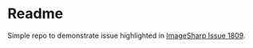 # Readme
Simple repo to demonstrate issue highlighted in [ImageSharp Issue 1809](https://github.com/SixLabors/ImageSharp/issues/1809).
